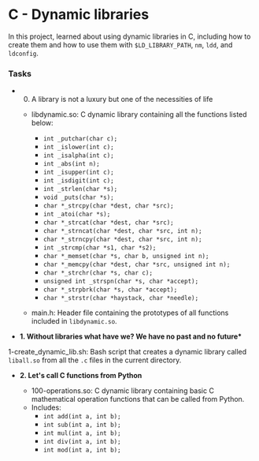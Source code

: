 # C - Dynamic libraries
In this project, learned about using dynamic libraries in C, including how to create them and how to use them with `$LD_LIBRARY_PATH`, `nm`, `ldd`, and `ldconfig`.

### Tasks
* 0. A library is not a luxury but one of the necessities of life

	* libdynamic.so: C dynamic library containing all the functions listed below:

		* `int _putchar(char c);`
		* `int _islower(int c);`
		* `int _isalpha(int c);`
		* `int _abs(int n);`
		* `int _isupper(int c);`
		* `int _isdigit(int c);`
		* `int _strlen(char *s);`
		* `void _puts(char *s);`
		* `char *_strcpy(char *dest, char *src);`
		* `int _atoi(char *s);`
		* `char *_strcat(char *dest, char *src);`
		* `char *_strncat(char *dest, char *src, int n);`
		* `char *_strncpy(char *dest, char *src, int n);`
		* `int _strcmp(char *s1, char *s2);`
		* `char *_memset(char *s, char b, unsigned int n);`
		* `char *_memcpy(char *dest, char *src, unsigned int n);`
		* `char *_strchr(char *s, char c);`
		* `unsigned int _strspn(char *s, char *accept);`
		* `char *_strpbrk(char *s, char *accept);`
		* `char *_strstr(char *haystack, char *needle);`
	* main.h: Header file containing the prototypes of all functions included in `libdynamic.so`.

* __1. Without libraries what have we? We have no past and no future*__

1-create\_dynamic\_lib.sh: Bash script that creates a dynamic library called `liball.so` from all the `.c` files in the current directory.
* __2. Let's call C functions from Python__

	* 100-operations.so: C dynamic library containing basic C mathematical operation functions that can be called from Python.
	* Includes:
		* `int add(int a, int b);`
		* `int sub(int a, int b);`
		* `int mul(int a, int b);`
		* `int div(int a, int b);`
		* `int mod(int a, int b);`
